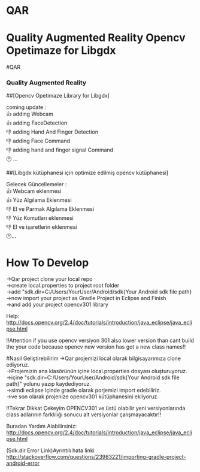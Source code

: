 # QAR
Quality Augmented Reality
Opencv Opetimaze for Libgdx
=======
#QAR
<h3>Quality Augmented Reality</h3>

##[Opencv Opetimaze Library for Libgdx]

coming update :<br>
:+1: adding Webcam<br>
:+1: adding FaceDetection<br>
:-1: adding Hand And Finger Detection<br>
:-1: adding Face Command<br>
:-1: adding hand and finger signal Command<br>
:clock1: ...<br>

##[Libgdx kütüphanesi için optimize edilmiş opencv kütüphanesi]

Gelecek Güncellemeler :<br>
:+1: Webcam eklenmesi<br>
:+1: Yüz Algılama Eklenmesi<br>
:-1: El ve Parmak Algılama Eklenmesi<br>
:-1: Yüz Komutları eklenmesi <br>
:-1: El ve işaretlerin eklenmesi<br>
:clock1:...<br>

# How To Develop

->Qar project clone your local repo<br>
->create local.properties to project root folder<br>
->add "sdk.dir=C:/Users/YourUser/Android/sdk{Your Android sdk file path}<br>
->now import your project as Gradle Project in Eclipse and Finish<br>
->and add your project opencv301 library<br>  

Help:<br>
http://docs.opencv.org/2.4/doc/tutorials/introduction/java_eclipse/java_eclipse.html<br>

:bangbang:Attention if you use opencv versiyon 301 also lower version  than cant build the your code because opencv new version has got a new class names:bangbang:

#Nasıl Geliştirebilirim
->Qar projemizi local olarak bilgisayarımıza clone ediyoruz.<br>
->Projemizin ana klasörünün içine local.properties dosyası oluşturuyoruz.<br>
->içine "sdk.dir=C:/Users/YourUser/Android/sdk{Your Android sdk file path}" yolunu yazıp kaydediyoruz.<br>
->simdi eclipse içinde gradle olarak porjemizi import edebiliriz.<br>
->ve son olarak projenize opencv301 kütüphanesini ekliyoruz.<br>

:bangbang:Tekrar Dikkat Çekeyim OPENCV301 ve üstü olabilir yeni versiyonlarında class adlarının farklılığı sonucu alt versiyonlar çalışmayacaktır:bangbang: 

Buradan Yardım Alabilirsiniz:<br>
http://docs.opencv.org/2.4/doc/tutorials/introduction/java_eclipse/java_eclipse.html<br>

(Sdk.dir Error Link)Ayrıntılı hata linki
http://stackoverflow.com/questions/23983221/importing-gradle-project-android-error
